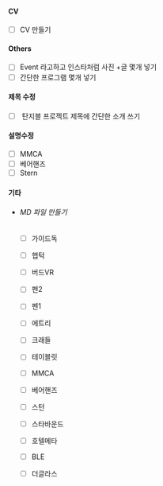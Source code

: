#### CV
- [ ] CV 만들기

#### Others
- [ ] Event 라고하고 인스타처럼 사진 +글 몇개 넣기
- [ ] 간단한 프로그램 몇개 넣기

#### 제목 수정

- [ ]  탄지블 프로젝트 제목에 간단한 소개 쓰기 

#### 설명수정
- [ ] MMCA
- [ ] 베어핸즈
- [ ] Stern

#### 기타

- ###### MD 파일 만들기

  - [ ] 가이드독
  - [ ] 햅턱
  - [ ] 버드VR
  - [ ] 펜2
  - [ ] 펜1
  - [ ] 에트리
  - [ ] 크래들
  - [ ] 테이블릿
  - [ ] MMCA
  - [ ] 베어핸즈
  - [ ] 스턴
  - [ ] 스타바운드
  - [ ] 호텔메타
  - [ ] BLE
  - [ ] 더글라스


#### 





